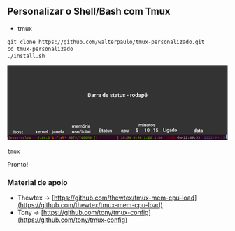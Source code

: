 ## Personalizar o Shell/Bash com Tmux

* tmux

```
git clone https://github.com/walterpaulo/tmux-personalizado.git
cd tmux-personalizado
./install.sh
```

[![Barra de status](./images/barra-status.png)](https://youtu.be/1GJq5QJzjuM)

```
tmux
```
Pronto!


### Material de apoio

* Thewtex -> [https://github.com/thewtex/tmux-mem-cpu-load](https://github.com/thewtex/tmux-mem-cpu-load)
* Tony -> [https://github.com/tony/tmux-config](https://github.com/tony/tmux-config)